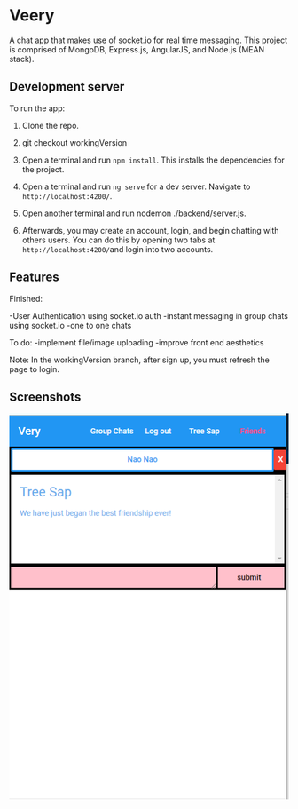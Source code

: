 # Veery
A chat app that makes use of socket.io for real time messaging. 
This project is comprised of MongoDB, Express.js, AngularJS, and Node.js (MEAN stack). 


## Development server
To run the app:

1) Clone the repo. 

2) git checkout workingVersion

3) Open a terminal and run `npm install`. This installs the dependencies for the project.

4) Open a terminal and run `ng serve` for a dev server. Navigate to `http://localhost:4200/`.

5) Open another terminal and run nodemon ./backend/server.js. 

6) Afterwards, you may create an account, login, and begin chatting with others users. You can do this by opening two tabs at `http://localhost:4200/`and login into two accounts. 

## Features
Finished:

-User Authentication using socket.io auth
-instant messaging in group chats using socket.io
-one to one chats

To do:
-implement file/image uploading
-improve front end aesthetics

Note: 
In the workingVersion branch, after sign up, you must refresh the page to login.

## Screenshots
![Mobile Chatting](https://github.com/maplestorytot/Very/blob/master/Very-screenshots/Mobile-Chatting.PNG?raw=true)
